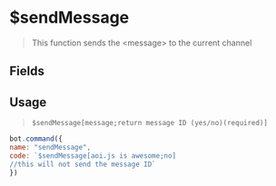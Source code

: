 # $sendMessage
> This function sends the &lt;message&gt; to the current channel

## Fields

## Usage
> ```
> $sendMessage[message;return message ID (yes/no)(required)]
> ```

```javascript
bot.command({
name: "sendMessage",
code: `$sendMessage[aoi.js is awesome;no]
//this will not send the message ID`
})
```

